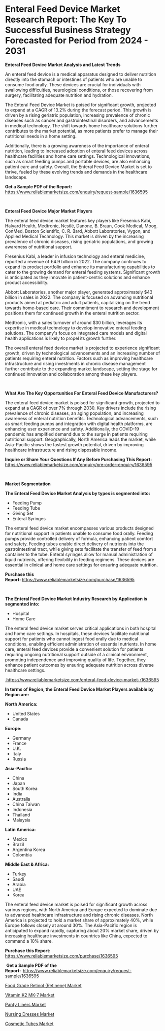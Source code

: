 <p><h1>Enteral Feed Device Market Research Report: The Key To Successful Business Strategy Forecasted for Period from 2024 - 2031</h1></p><p><strong>Enteral Feed Device Market Analysis and Latest Trends</strong></p>
<p><p>An enteral feed device is a medical apparatus designed to deliver nutrition directly into the stomach or intestines of patients who are unable to consume food orally. These devices are crucial for individuals with swallowing difficulties, neurological conditions, or those recovering from surgery, facilitating adequate nutrition and hydration.</p><p>The Enteral Feed Device Market is poised for significant growth, projected to expand at a CAGR of 13.2% during the forecast period. This growth is driven by a rising geriatric population, increasing prevalence of chronic diseases such as cancer and gastrointestinal disorders, and advancements in medical technology. The shift towards home healthcare solutions further contributes to the market potential, as more patients prefer to manage their nutritional needs in a home setting.</p><p>Additionally, there is a growing awareness of the importance of enteral nutrition, leading to increased adoption of enteral feed devices across healthcare facilities and home care settings. Technological innovations, such as smart feeding pumps and portable devices, are also enhancing patient care and safety. Overall, the Enteral Feed Device Market is set to thrive, fueled by these evolving trends and demands in the healthcare landscape.</p></p>
<p><strong>Get a Sample PDF of the Report:&nbsp;</strong> <a href="https://www.reliablemarketsize.com/enquiry/request-sample/1636595">https://www.reliablemarketsize.com/enquiry/request-sample/1636595</a></p>
<p>&nbsp;</p>
<p><strong>Enteral Feed Device Major Market Players</strong></p>
<p><p>The enteral feed device market features key players like Fresenius Kabi, Halyard Health, Medtronic, Nestlé, Danone, B. Braun, Cook Medical, Moog, ConMed, Boston Scientific, C. R. Bard, Abbott Laboratories, Vygon, and Applied Medical Technology. This market is driven by the increasing prevalence of chronic diseases, rising geriatric populations, and growing awareness of nutritional support.</p><p>Fresenius Kabi, a leader in infusion technology and enteral medicine, reported a revenue of €4.9 billion in 2022. The company continues to expand its product portfolio and enhance its manufacturing capabilities to cater to the growing demand for enteral feeding systems. Significant growth is anticipated as they innovate in patient-centric solutions and enhance product accessibility.</p><p>Abbott Laboratories, another major player, generated approximately $43 billion in sales in 2022. The company is focused on advancing nutritional products aimed at pediatric and adult patients, capitalizing on the trend towards home-based care. Their commitment to research and development positions them for continued growth in the enteral nutrition sector.</p><p>Medtronic, with a sales turnover of around $30 billion, leverages its expertise in medical technology to develop innovative enteral feeding solutions. The company's focus on integrated care models and digital health applications is likely to propel its growth further.</p><p>The overall enteral feed device market is projected to experience significant growth, driven by technological advancements and an increasing number of patients requiring enteral nutrition. Factors such as improving healthcare infrastructure and rising investments in chronic disease management further contribute to the expanding market landscape, setting the stage for continued innovation and collaboration among these key players.</p></p>
<p>&nbsp;</p>
<p><strong>What Are The Key Opportunities For Enteral Feed Device Manufacturers?</strong></p>
<p><p>The enteral feed device market is poised for significant growth, projected to expand at a CAGR of over 7% through 2030. Key drivers include the rising prevalence of chronic diseases, an aging population, and increasing awareness of enteral nutrition benefits. Technological advancements, such as smart feeding pumps and integration with digital health platforms, are enhancing user experience and safety. Additionally, the COVID-19 pandemic has amplified demand due to the surge in patients requiring nutritional support. Geographically, North America leads the market, while Asia-Pacific shows the fastest growth potential, driven by improving healthcare infrastructure and rising disposable income.</p></p>
<p><strong>Inquire or Share Your Questions If Any Before Purchasing This Report:</strong> <a href="https://www.reliablemarketsize.com/enquiry/pre-order-enquiry/1636595">https://www.reliablemarketsize.com/enquiry/pre-order-enquiry/1636595</a></p>
<p>&nbsp;</p>
<p><strong>Market Segmentation</strong></p>
<p><strong>The Enteral Feed Device Market Analysis by types is segmented into:</strong></p>
<p><ul><li>Feeding Pump</li><li>Feeding Tube</li><li>Giving Set</li><li>Enteral Syringes</li></ul></p>
<p><p>The enteral feed device market encompasses various products designed for nutritional support in patients unable to consume food orally. Feeding pumps provide controlled delivery of formula, enhancing patient comfort and safety. Feeding tubes enable direct delivery of nutrients into the gastrointestinal tract, while giving sets facilitate the transfer of feed from a container to the tube. Enteral syringes allow for manual administration of liquid nutrients, offering flexibility in feeding regimens. These devices are essential in clinical and home care settings for ensuring adequate nutrition.</p></p>
<p><strong>Purchase this Report:&nbsp;</strong><a href="https://www.reliablemarketsize.com/purchase/1636595">https://www.reliablemarketsize.com/purchase/1636595</a></p>
<p>&nbsp;</p>
<p><strong>The Enteral Feed Device Market Industry Research by Application is segmented into:</strong></p>
<p><ul><li>Hospital</li><li>Home Care</li></ul></p>
<p><p>The enteral feed device market serves critical applications in both hospital and home care settings. In hospitals, these devices facilitate nutritional support for patients who cannot ingest food orally due to medical conditions, enabling efficient administration of essential nutrients. In home care, enteral feed devices provide a convenient solution for patients requiring ongoing nutritional support outside of a clinical environment, promoting independence and improving quality of life. Together, they enhance patient outcomes by ensuring adequate nutrition across diverse healthcare settings.</p></p>
<p><a href="https://www.reliablemarketsize.com/enteral-feed-device-market-r1636595">&nbsp;https://www.reliablemarketsize.com/enteral-feed-device-market-r1636595</a></p>
<p><strong>In terms of Region, the Enteral Feed Device Market Players available by Region are:</strong></p>
<p>
    <p> <strong> North America: </strong>
        <ul>
            <li>United States</li>
            <li>Canada</li>
        </ul>
        </p> 
    <p> <strong> Europe: </strong>
        <ul>
            <li>Germany</li>
            <li>France</li>
            <li>U.K.</li>
            <li>Italy</li>
            <li>Russia</li>
        </ul>
        </p> 
    <p> <strong> Asia-Pacific: </strong>
        <ul>
            <li>China</li>
            <li>Japan</li>
            <li>South Korea</li>
            <li>India</li>
            <li>Australia</li>
            <li>China Taiwan</li>
            <li>Indonesia</li>
            <li>Thailand</li>
            <li>Malaysia</li>
        </ul>
        </p> 
    <p> <strong> Latin America: </strong>
        <ul>
            <li>Mexico</li>
            <li>Brazil</li>
            <li>Argentina Korea</li>
            <li>Colombia</li>
        </ul>
        </p> 
    <p> <strong> Middle East & Africa: </strong>
        <ul>
            <li>Turkey</li>
            <li>Saudi</li>
            <li>Arabia</li>
            <li>UAE</li>
            <li>Korea</li>
        </ul>
    </p>
    </p>
<p><p>The enteral feed device market is poised for significant growth across various regions, with North America and Europe expected to dominate due to advanced healthcare infrastructure and rising chronic diseases. North America is projected to hold a market share of approximately 40%, while Europe follows closely at around 30%. The Asia-Pacific region is anticipated to expand rapidly, capturing about 20% market share, driven by increasing healthcare investments in countries like China, expected to command a 10% share.</p></p>
<p><strong>Purchase this Report: </strong><a href="https://www.reliablemarketsize.com/purchase/1636595">https://www.reliablemarketsize.com/purchase/1636595</a></p>
<p>&nbsp;<strong>Get a Sample PDF of the Report:&nbsp;&nbsp;</strong><a href="https://www.reliablemarketsize.com/enquiry/request-sample/1636595">https://www.reliablemarketsize.com/enquiry/request-sample/1636595</a></p>
<p><strong></strong></p>
<p><p><a href="https://medium.com/@bluishethan/how-the-food-grade-retinol-retinene-market-will-be-evolved-af1f038676e5?postPublishedType=repub">Food Grade Retinol (Retinene) Market</a></p><p><a href="https://medium.com/@bluishethan/vitamin-k2-mk-7-market-size-growth-trends-and-industry-analysis-by-type-by-application-and-b56b01f5b988?postPublishedType=repub">Vitamin K2 MK-7 Market</a></p><p><a href="https://issuu.com/reportprime-2/docs/panty-liners-market-size-2030.pptx_19035065e631c9">Panty Liners Market</a></p><p><a href="https://issuu.com/reportprime-2/docs/nursing-dresses-market-size-2030.pp_a6812cd6baaa94">Nursing Dresses Market</a></p><p><a href="https://www.linkedin.com/pulse/how-cosmetic-tubes-market-evolved-key-trends-regional-dynamics-jbm0c?trackingId=af6YHDOqQE%2B3xurGw18zOw%3D%3D">Cosmetic Tubes Market</a></p></p>
